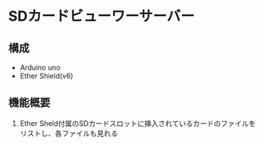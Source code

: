 SDカードビューワーサーバー
===========================

## 構成

* Arduino uno
* Ether Shield(v6)

## 機能概要

1. Ether Sheld付属のSDカードスロットに挿入されているカードのファイルをリストし、各ファイルも見れる

